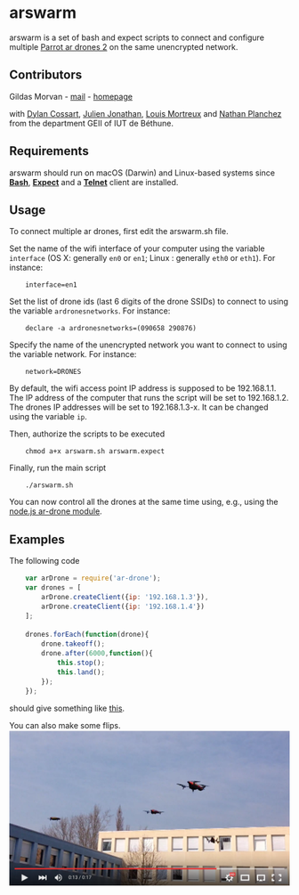 # arswarm

arswarm is a set of bash and expect scripts to connect and configure multiple [Parrot ar drones 2](http://ardrone2.parrot.com/) on the same unencrypted network.

## Contributors

Gildas Morvan - [mail](mailto:gildas.morvan@univ-artois.fr) - [homepage](http://www.lgi2a.univ-artois.fr/~morvan/)

with [Dylan Cossart](mailto:dylan_cossart@ens.univ-artois.fr), [Julien Jonathan](mailto:julien_jonathan@ens.univ-artois.fr), [Louis Mortreux](mailto:louis_mortreux@ens.univ-artois.fr) and [Nathan Planchez](mailto:nathan_planchez@ens.univ-artois.fr) from the department GEII of IUT de Béthune.

## Requirements

arswarm should run on macOS (Darwin) and Linux-based systems since **[Bash](http://tiswww.case.edu/php/chet/bash/bashtop.html)**, **[Expect](http://expect.sourceforge.net/)** and a **[Telnet](http://en.wikipedia.org/wiki/Telnet)** client are installed.


## Usage

To connect multiple ar drones, first edit the arswarm.sh file.
	
Set the name of the wifi interface of your computer using the variable `interface` (OS X: generally `en0` or `en1`; Linux : generally `eth0` or `eth1`). For instance: 


		interface=en1

Set the list of drone ids (last 6 digits of the drone  SSIDs) to connect to using the variable `ardronesnetworks`. For instance:

		declare -a ardronesnetworks=(090658 290876)

Specify the name of the unencrypted network you want to connect to using the variable network. For instance:

		network=DRONES

By default, the wifi access point IP address is supposed to be 192.168.1.1. The IP address of the computer that runs the script will be set to 192.168.1.2.
The drones IP addresses will be set to 192.168.1.3-x. It can be changed using the variable `ip`.

Then, authorize the scripts to be executed
	
        chmod a+x arswarm.sh arswarm.expect


Finally, run the main script

        ./arswarm.sh

You can now control all the drones at the same time using, e.g., using the [node.js ar-drone module](http://nodecopter.com/).

## Examples

The following code

```js
    var arDrone = require('ar-drone');
    var drones = [
        arDrone.createClient({ip: '192.168.1.3'}),
        arDrone.createClient({ip: '192.168.1.4'})
    ];
            
    drones.forEach(function(drone){
        drone.takeoff();
        drone.after(6000,function(){
            this.stop();
            this.land();
        });
    });
```

should give something like [this](example.mp4).


You can also make some flips.
[![ScreenShot](video.png)](https://youtu.be/y831UM1GfXM)
